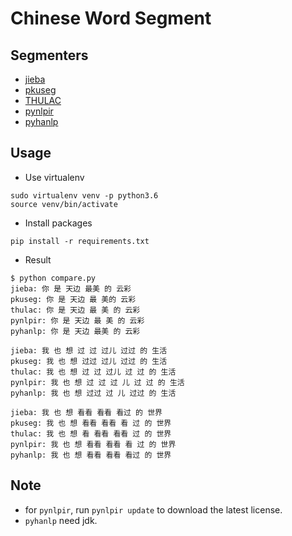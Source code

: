 # Chinese Word Segment

## Segmenters

- [jieba](https://github.com/fxsjy/jieba)
- [pkuseg](https://github.com/lancopku/pkuseg-python)
- [THULAC](https://github.com/thunlp/THULAC-Python)
- [pynlpir](https://github.com/tsroten/pynlpir)
- [pyhanlp](https://github.com/hankcs/pyhanlp)


## Usage 

- Use virtualenv
```
sudo virtualenv venv -p python3.6
source venv/bin/activate
```

- Install packages
```
pip install -r requirements.txt
```

- Result

```
$ python compare.py
jieba: 你 是 天边 最美 的 云彩
pkuseg: 你 是 天边 最 美的 云彩
thulac: 你 是 天边 最 美 的 云彩
pynlpir: 你 是 天边 最 美 的 云彩
pyhanlp: 你 是 天边 最美 的 云彩

jieba: 我 也 想 过 过 过儿 过过 的 生活
pkuseg: 我 也 想 过过 过儿 过过 的 生活
thulac: 我 也 想 过 过 过儿 过 过 的 生活
pynlpir: 我 也 想 过 过 过 儿 过 过 的 生活
pyhanlp: 我 也 想 过过 过 儿 过过 的 生活

jieba: 我 也 想 看看 看看 看过 的 世界
pkuseg: 我 也 想 看看 看看 看 过 的 世界
thulac: 我 也 想 看 看看 看看 过 的 世界
pynlpir: 我 也 想 看看 看看 看 过 的 世界
pyhanlp: 我 也 想 看看 看看 看过 的 世界
```

## Note

- for `pynlpir`, run `pynlpir update` to download the latest license.
- `pyhanlp` need jdk.